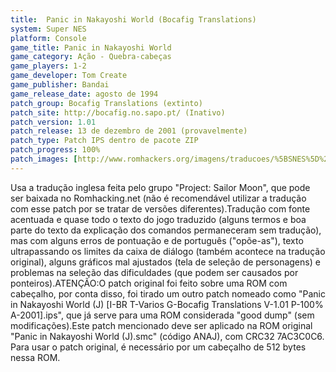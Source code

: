 ```yaml
---
title:  Panic in Nakayoshi World (Bocafig Translations)
system: Super NES
platform: Console
game_title: Panic in Nakayoshi World
game_category: Ação - Quebra-cabeças
game_players: 1-2
game_developer: Tom Create
game_publisher: Bandai
game_release_date: agosto de 1994
patch_group: Bocafig Translations (extinto)
patch_site: http://bocafig.no.sapo.pt/ (Inativo)
patch_version: 1.01
patch_release: 13 de dezembro de 2001 (provavelmente)
patch_type: Patch IPS dentro de pacote ZIP
patch_progress: 100%
patch_images: [http://www.romhackers.org/imagens/traducoes/%5BSNES%5D%20Panic%20in%20Nakayoshi%20World%20-%20Bocafig%20Translations%20-%201.png,http://www.romhackers.org/imagens/traducoes/%5BSNES%5D%20Panic%20in%20Nakayoshi%20World%20-%20Bocafig%20Translations%20-%202.png,http://www.romhackers.org/imagens/traducoes/%5BSNES%5D%20Panic%20in%20Nakayoshi%20World%20-%20Bocafig%20Translations%20-%203.png]
---
```

Usa a tradução inglesa feita pelo grupo "Project: Sailor Moon", que pode ser baixada no Romhacking.net (não é recomendável utilizar a tradução com esse patch por se tratar de versões diferentes).Tradução com fonte acentuada e quase todo o texto do jogo traduzido (alguns termos e boa parte do texto da explicação dos comandos permaneceram sem tradução), mas com alguns erros de pontuação e de português ("opõe-as"), texto ultrapassando os limites da caixa de diálogo (também acontece na tradução original), alguns gráficos mal ajustados (tela de seleção de personagens) e problemas na seleção das dificuldades (que podem ser causados por ponteiros).ATENÇÃO:O patch original foi feito sobre uma ROM com cabeçalho, por conta disso, foi tirado um outro patch nomeado como "Panic in Nakayoshi World (J) [I-BR T-Varios G-Bocafig Translations V-1.01 P-100% A-2001].ips", que já serve para uma ROM considerada "good dump" (sem modificações).Este patch mencionado deve ser aplicado na ROM original "Panic in Nakayoshi World (J).smc" (código ANAJ), com CRC32 7AC3C0C6. Para usar o patch original, é necessário por um cabeçalho de 512 bytes nessa ROM.